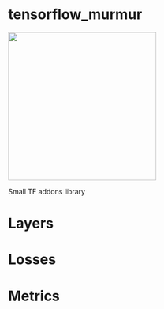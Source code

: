 # tensorflow_murmur

<img src='https://github.com/jordmundgand/tensorflow_murmur/assets/109611636/80b10f1f-fdc2-4502-ab29-b195ee3cb57f' width='300'>

Small TF addons library

# Layers

# Losses

# Metrics
